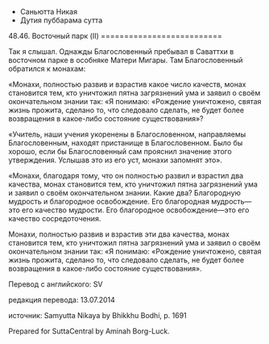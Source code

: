 









* Саньютта Никая
* Дутия пуббарама сутта


48\.46\. Восточный парк \(II\)
\=\=\=\=\=\=\=\=\=\=\=\=\=\=\=\=\=\=\=\=\=\=\=\=\=\=



Так я слышал\. Однажды Благословенный пребывал в Саваттхи в восточном парке в особняке Матери Мигары\. Там Благословенный обратился к монахам:


«Монахи, полностью развив и взрастив какое число качеств, монах становится тем, кто уничтожил пятна загрязнений ума и заявил о своём окончательном знании так: «Я понимаю: «Рождение уничтожено, святая жизнь прожита, сделано то, что следовало сделать, не будет более возвращения в какое\-либо состояние существования»?


«Учитель, наши учения укоренены в Благословенном, направляемы Благословенным, находят пристанище в Благословенном\. Было бы хорошо, если бы Благословенный сам прояснил значение этого утверждения\. Услышав это из его уст, монахи запомнят это»\.


«Монахи, благодаря тому, что он полностью развил и взрастил два качества, монах становится тем, кто уничтожил пятна загрязнений ума и заявил о своём окончательном знании\. Какие два? Благородную мудрость и благородное освобождение\. Его благородная мудрость—это его качество мудрости\. Его благородное освобождение—это его качество сосредоточения\.


Монахи, полностью развив и взрастив эти два качества, монах становится тем, кто уничтожил пятна загрязнений ума и заявил о своём окончательном знании так: «Я понимаю: «Рождение уничтожено, святая жизнь прожита, сделано то, что следовало сделать, не будет более возвращения в какое\-либо состояние существования»\.



Перевод с английского: SV


редакция перевода: 13\.07\.2014


источник: Samyutta Nikaya by Bhikkhu Bodhi, p\. 1691


Prepared for SuttaCentral by Aminah Borg\-Luck\.






